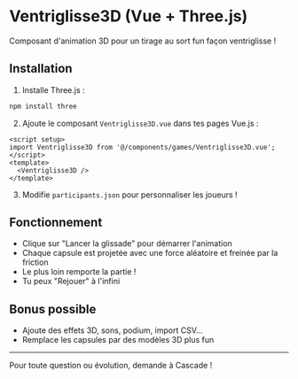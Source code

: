 # Ventriglisse3D (Vue + Three.js)

Composant d'animation 3D pour un tirage au sort fun façon ventriglisse !

## Installation

1. Installe Three.js :

```sh
npm install three
```

2. Ajoute le composant `Ventriglisse3D.vue` dans tes pages Vue.js :

```vue
<script setup>
import Ventriglisse3D from '@/components/games/Ventriglisse3D.vue';
</script>
<template>
  <Ventriglisse3D />
</template>
```

3. Modifie `participants.json` pour personnaliser les joueurs !

## Fonctionnement
- Clique sur "Lancer la glissade" pour démarrer l'animation
- Chaque capsule est projetée avec une force aléatoire et freinée par la friction
- Le plus loin remporte la partie !
- Tu peux "Rejouer" à l'infini

## Bonus possible
- Ajoute des effets 3D, sons, podium, import CSV...
- Remplace les capsules par des modèles 3D plus fun

---

Pour toute question ou évolution, demande à Cascade !

